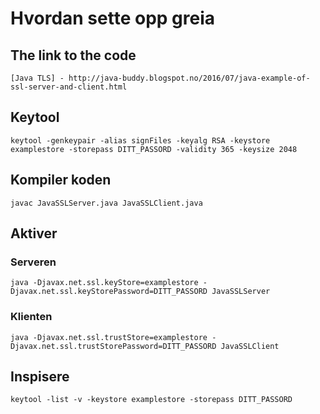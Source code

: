 # Hvordan sette opp greia

## The link to the code
``[Java TLS] - http://java-buddy.blogspot.no/2016/07/java-example-of-ssl-server-and-client.html``


## Keytool
``
keytool -genkeypair -alias signFiles -keyalg RSA -keystore examplestore -storepass DITT_PASSORD -validity 365 -keysize 2048
``

## Kompiler koden
``
javac JavaSSLServer.java JavaSSLClient.java
``

## Aktiver 

### Serveren

``
java -Djavax.net.ssl.keyStore=examplestore -Djavax.net.ssl.keyStorePassword=DITT_PASSORD JavaSSLServer
``

### Klienten 

``
java -Djavax.net.ssl.trustStore=examplestore -Djavax.net.ssl.trustStorePassword=DITT_PASSORD JavaSSLClient
``

## Inspisere

``
keytool -list -v -keystore examplestore -storepass DITT_PASSORD
``